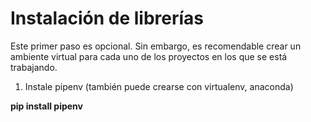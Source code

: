 # <h1> Instalación de librerías </h1> 

Este primer paso es opcional. Sin embargo, es recomendable crear un ambiente virtual para cada uno de los proyectos en los que se está trabajando.



1. Instale pipenv (también puede crearse con virtualenv, anaconda)

**pip install pipenv**

